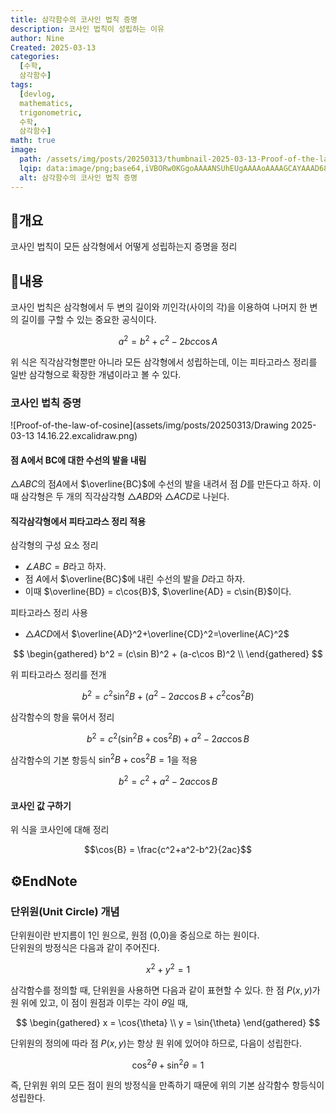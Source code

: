 ```yaml
---
title: 삼각함수의 코사인 법칙 증명
description: 코사인 법칙이 성립하는 이유
author: Nine
Created: 2025-03-13
categories:
  [수학,
  삼각함수]
tags:
  [devlog,
  mathematics,
  trigonometric,
  수학,
  삼각함수]
math: true
image:
  path: /assets/img/posts/20250313/thumbnail-2025-03-13-Proof-of-the-law-of-cosine.png
  lqip: data:image/png;base64,iVBORw0KGgoAAAANSUhEUgAAAAoAAAAGCAYAAAD68A/GAAAAAklEQVR4AewaftIAAABXSURBVI3BsQ5AMBRA0atKpJOR2Kz+/2+sEmlqsFCRvCeiq6TnFG6YlAyGTJZE+hEaB9cBZQUqoIpZZl6WpLt3WidIo9SV4TgjMV6sfCyJDxs+bPwxZHoAWmgby0K4boIAAAAASUVORK5CYII=
  alt: 삼각함수의 코사인 법칙 증명
---
```

## 📌개요

코사인 법칙이 모든 삼각형에서 어떻게 성립하는지 증명을 정리

## 📌내용

코사인 법칙은 삼각형에서 두 변의 길이와 끼인각(사이의 각)을 이용하여 나머지 한 변의 길이를 구할 수 있는 중요한 공식이다.

$$a^2=b^2+c^2−2bc\cos A$$

위 식은 직각삼각형뿐만 아니라 모든 삼각형에서 성립하는데, 이는 피타고라스 정리를 일반 삼각형으로 확장한 개념이라고 볼 수 있다.

### 코사인 법칙 증명

![Proof-of-the-law-of-cosine](assets/img/posts/20250313/Drawing 2025-03-13 14.16.22.excalidraw.png)

#### 점 A에서 BC에 대한 수선의 발을 내림

$\triangle ABC$의 점$A$에서 $\overline{BC}$에 수선의 발을 내려서 점 $D$를 만든다고 하자.
이때 삼각형은 두 개의 직각삼각형 $\triangle{ABD}$와 $\triangle{ACD}$로 나뉜다.

#### 직각삼각형에서 피타고라스 정리 적용

삼각형의 구성 요소 정리
-  $\angle{ABC} = B$라고 하자.
-  점 $A$에서 $\overline{BC}$에 내린 수선의 발을 $D$라고 하자.
-  이때 $\overline{BD} = c\cos{B}$, $\overline{AD} = c\sin{B}$이다.

피타고라스 정리 사용
- $\triangle{ACD}$에서 $\overline{AD}^2+\overline{CD}^2=\overline{AC}^2$

$$
\begin{gathered}
b^2 = (c\sin B)^2 + (a-c\cos B)^2 \\
\end{gathered}
$$

위 피타고라스 정리를 전개

$$b^2=c^2\sin^2{B} + (a^2-2ac\cos{B}+c^2\cos^2{B})$$

삼각함수의 항을 묶어서 정리

$$b^2=c^2(\sin^2{B}+\cos^2{B})+a^2-2ac\cos{B}$$

삼각함수의 기본 항등식 $\sin^2{B} + \cos^2{B} = 1$을 적용

$$b^2 = c^2+a^2-2ac\cos{B}$$

#### 코사인 값 구하기

위 식을 코사인에 대해 정리

$$\cos{B} = \frac{c^2+a^2-b^2}{2ac}$$

## ⚙️EndNote

### 단위원(Unit Circle) 개념

단위원이란 반지름이 1인 원으로, 원점 (0,0)을 중심으로 하는 원이다.  
단위원의 방정식은 다음과 같이 주어진다.

$$x^2+y^2=1$$

삼각함수를 정의할 때, 단위원을 사용하면 다음과 같이 표현할 수 있다.
한 점 $P(x,y)$가 원 위에 있고, 이 점이 원점과 이루는 각이 $\theta$일 때,

$$
\begin{gathered}
x = \cos{\theta} \\
y = \sin{\theta}
\end{gathered}
$$

단위원의 정의에 따라 점 $P(x,y)$는 항상 원 위에 있어야 하므로, 다음이 성립한다.

$$\cos^2{\theta} + \sin^2{\theta} = 1$$

즉, 단위원 위의 모든 점이 원의 방정식을 만족하기 때문에 위의 기본 삼각함수 항등식이 성립한다.
